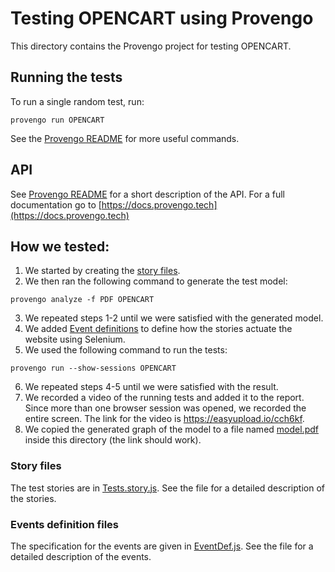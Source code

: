 # Testing OPENCART using Provengo
This directory contains the Provengo project for testing OPENCART.

## Running the tests
To run a single random test, run:
```shell 
provengo run OPENCART
```

See the [Provengo README](OPENCART/README.md) for more useful commands.

## API
See [Provengo README](OPENCART/README.md) for a short description of the API.
For a full documentation go to [https://docs.provengo.tech](https://docs.provengo.tech)

## How we tested:
1. We started by creating the [story files](OPENCART/spec/js/AddComment.story.js).
2. We then ran the following command to generate the test model:
```shell
provengo analyze -f PDF OPENCART   
```
3. We repeated steps 1-2 until we were satisfied with the generated model.
4. We added [Event definitions](OPENCART/spec/js/AddComment.EventDef.js) to define how the stories actuate the website using Selenium.
5. We used the following command to run the tests:
```shell
provengo run --show-sessions OPENCART
```
6. We repeated steps 4-5 until we were satisfied with the result.
7. We recorded a video of the running tests and added it to the report. Since more than one browser session was opened, we recorded the entire screen. The link for the video is https://easyupload.io/cch6kf.
8. We copied the generated graph of the model to a file named [model.pdf](model.pdf) inside this directory (the link should work).

### Story files
The test stories are in [Tests.story.js](OPENCART/spec/js/AddComment.story.js). See the file for a detailed description of the stories.


### Events definition files
The specification for the events are given in [EventDef.js](OPENCART/spec/js/AddComment.EventDef.js). See the file for a detailed description of the events.

